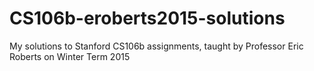# CS106b-eroberts2015-solutions
My solutions to Stanford CS106b assignments, taught by Professor Eric Roberts on Winter Term 2015

